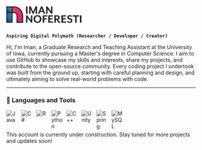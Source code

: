 <h1 align="left">
  <picture>
    <source media="(prefers-color-scheme: dark)" srcset="https://github.com/Iman24474/Iman24474/blob/main/NewLogo.png">
    <source media="(prefers-color-scheme: light)" srcset="https://github.com/Iman24474/Iman24474/blob/main/NewLogo_BlackColor.png">
    <img alt="Your logo" src="https://github.com/Iman24474/Iman24474/blob/main/NewLogo_BlackColor.png" width="200">
  </picture>
</h1>

**` Aspiring Digital Polymath (Researcher / Developer / Creator) `**

Hi, I'm Iman, a Graduate Research and Teaching Assistant at the University of Iowa, currently pursuing a Master's degree in Computer Science. I aim to use GitHub to showcase my skills and interests, share my projects, and contribute to the open-source community. Every coding project I undertook was built from the ground up, starting with careful planning and design, and ultimately aiming to solve real-world problems with code.

---
### 🧰 Languages and Tools

<img align="left" alt="Java" width="30px" style="padding-right:10px;" src="https://cdn.jsdelivr.net/gh/devicons/devicon@latest/icons/java/java-original.svg"/>
<img align="left" alt="C#" width="30px" style="padding-right:10px;" src="https://cdn.jsdelivr.net/gh/devicons/devicon@latest/icons/csharp/csharp-original.svg"/>
<img align="left" alt="R" width="30px" style="padding-right:10px;" src="https://cdn.jsdelivr.net/gh/devicons/devicon@latest/icons/r/r-original.svg"/>
<img align="left" alt="Python" width="30px" style="padding-right:10px;" src="https://cdn.jsdelivr.net/gh/devicons/devicon@latest/icons/python/python-original.svg"/>
<img align="left" alt="C++" width="30px" style="padding-right:10px;" src="https://cdn.jsdelivr.net/gh/devicons/devicon@latest/icons/cplusplus/cplusplus-original.svg"/>
<img align="left" alt="Unity" width="30px" style="padding-right:10px;" src="https://cdn.jsdelivr.net/gh/devicons/devicon@latest/icons/unity/unity-original.svg"/>
<img align="left" alt="Spring" width="30px" style="padding-right:10px;" src="https://cdn.jsdelivr.net/gh/devicons/devicon@latest/icons/spring/spring-original.svg"/>
<img align="left" alt="MySQL" width="30px" style="padding-right:10px;" src="https://cdn.jsdelivr.net/gh/devicons/devicon@latest/icons/mysql/mysql-original.svg"/>






<br />

#

This account is currently under construction. Stay tuned for more projects and updates soon!

<!--
**Iman24474/Iman24474** is a ✨ _special_ ✨ repository because its `README.md` (this file) appears on your GitHub profile.

Here are some ideas to get you started:

- 🔭 I’m currently working on ...
- 🌱 I’m currently learning ...
- 👯 I’m looking to collaborate on ...
- 🤔 I’m looking for help with ...
- 💬 Ask me about ...
- 📫 How to reach me: ...
- 😄 Pronouns: ...
- ⚡ Fun fact: ...
-->
